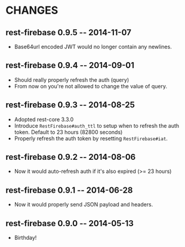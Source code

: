 # CHANGES

## rest-firebase 0.9.5 -- 2014-11-07

* Base64url encoded JWT would no longer contain any newlines.

## rest-firebase 0.9.4 -- 2014-09-01

* Should really properly refresh the auth (query)
* From now on you're not allowed to change the value of query.

## rest-firebase 0.9.3 -- 2014-08-25

* Adopted rest-core 3.3.0
* Introduce `RestFirebase#auth_ttl` to setup when to refresh the auth token.
  Default to 23 hours (82800 seconds)
* Properly refresh the auth token by resetting `RestFirebase#iat`.

## rest-firebase 0.9.2 -- 2014-08-06

* Now it would auto-refresh auth if it's also expired (>= 23 hours)

## rest-firebase 0.9.1 -- 2014-06-28

* Now it would properly send JSON payload and headers.

## rest-firebase 0.9.0 -- 2014-05-13

* Birthday!
